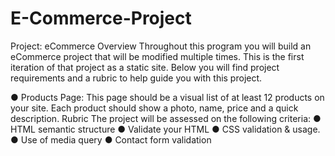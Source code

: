 # E-Commerce-Project

Project: eCommerce
Overview
Throughout this program you will build an eCommerce project that will be modified multiple times. This is the
first iteration of that project as a static site. Below you will find project requirements and a rubric to help guide
you with this project.

● Products Page: This page should be a visual list of at least 12 products on your site. Each product
should show a photo, name, price and a quick description.
Rubric
The project will be assessed on the following criteria:
● HTML semantic structure
● Validate your HTML
● CSS validation & usage.
● Use of media query
● Contact form validation
